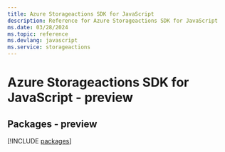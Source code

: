 ```yaml
---
title: Azure Storageactions SDK for JavaScript
description: Reference for Azure Storageactions SDK for JavaScript
ms.date: 03/28/2024
ms.topic: reference
ms.devlang: javascript
ms.service: storageactions
---
```

# Azure Storageactions SDK for JavaScript - preview
## Packages - preview
[!INCLUDE [packages](storageactions-index.md)]